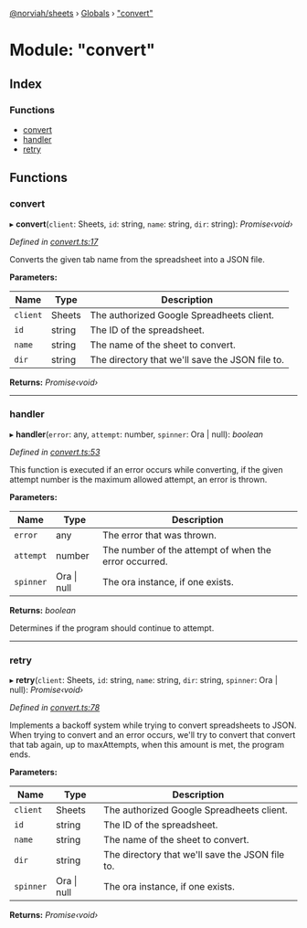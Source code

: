 [@norviah/sheets](../README.md) › [Globals](../globals.md) › ["convert"](_convert_.md)

# Module: "convert"

## Index

### Functions

* [convert](_convert_.md#convert)
* [handler](_convert_.md#handler)
* [retry](_convert_.md#retry)

## Functions

###  convert

▸ **convert**(`client`: Sheets, `id`: string, `name`: string, `dir`: string): *Promise‹void›*

*Defined in [convert.ts:17](https://github.com/Norviah/sheets/blob/7510284/src/convert.ts#L17)*

Converts the given tab name from the spreadsheet into a JSON file.

**Parameters:**

Name | Type | Description |
------ | ------ | ------ |
`client` | Sheets | The authorized Google Spreadheets client. |
`id` | string | The ID of the spreadsheet. |
`name` | string | The name of the sheet to convert. |
`dir` | string | The directory that we'll save the JSON file to.  |

**Returns:** *Promise‹void›*

___

###  handler

▸ **handler**(`error`: any, `attempt`: number, `spinner`: Ora | null): *boolean*

*Defined in [convert.ts:53](https://github.com/Norviah/sheets/blob/7510284/src/convert.ts#L53)*

This function is executed if an error occurs while converting, if the given
attempt number is the maximum allowed attempt, an error is thrown.

**Parameters:**

Name | Type | Description |
------ | ------ | ------ |
`error` | any | The error that was thrown. |
`attempt` | number | The number of the attempt of when the error occurred. |
`spinner` | Ora &#124; null | The ora instance, if one exists. |

**Returns:** *boolean*

Determines if the program should continue to attempt.

___

###  retry

▸ **retry**(`client`: Sheets, `id`: string, `name`: string, `dir`: string, `spinner`: Ora | null): *Promise‹void›*

*Defined in [convert.ts:78](https://github.com/Norviah/sheets/blob/7510284/src/convert.ts#L78)*

Implements a backoff system while trying to convert spreadsheets to JSON.
When trying to convert and an error occurs, we'll try to convert that convert
that tab again, up to maxAttempts, when this amount is met, the program ends.

**Parameters:**

Name | Type | Description |
------ | ------ | ------ |
`client` | Sheets | The authorized Google Spreadheets client. |
`id` | string | The ID of the spreadsheet. |
`name` | string | The name of the sheet to convert. |
`dir` | string | The directory that we'll save the JSON file to. |
`spinner` | Ora &#124; null | The ora instance, if one exists.  |

**Returns:** *Promise‹void›*

